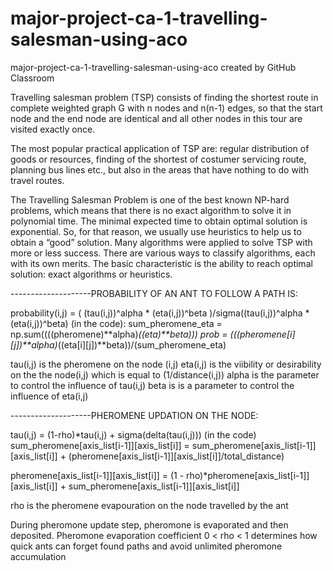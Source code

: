 # major-project-ca-1-travelling-salesman-using-aco
major-project-ca-1-travelling-salesman-using-aco created by GitHub Classroom

Travelling salesman problem (TSP) consists of finding the shortest route in complete weighted graph G with n nodes 
and n(n-1) edges, so that the start node and the end node are identical and all other nodes in this tour are visited exactly once. 

The most popular practical application of TSP are:
regular distribution of goods or resources, finding of the shortest of costumer servicing route, planning bus lines etc., 
but also in the areas that have nothing to do with travel routes.

The Travelling Salesman Problem is one of the best known NP-hard problems, which means that there is no exact algorithm 
to solve it in polynomial time. The minimal expected time to obtain optimal solution is exponential. So, for that reason, we
usually use heuristics to help us to obtain a “good” solution. Many algorithms were applied to solve TSP with more or less success.
There are various ways to classify algorithms, each with its own merits. The basic characteristic is the ability to reach optimal 
solution: exact algorithms or heuristics.

--------------------PROBABILITY OF AN ANT TO FOLLOW A PATH IS:

probability(i,j) = ( (tau(i,j))^alpha * (eta(i,j))^beta )/sigma((tau(i,j))^alpha * (eta(i,j))^beta)
(in the code):
sum_pheromene_eta =  np.sum((((pheromene)**alpha)*((eta)**beta)))
prob = (((pheromene[i][j])**alpha)*((eta[i][j])**beta))/(sum_pheromene_eta)

tau(i,j) is the pheromene on the node (i,j)
eta(i,j) is the viibility or desirability on the the node(i,j) which is equal to (1/distance(i,j))
alpha is the parameter to control the influence of tau(i,j)
beta is is a parameter to control the influence of eta(i,j)

--------------------PHEROMENE UPDATION ON THE NODE:

tau(i,j) = (1-rho)*tau(i,j) + sigma(delta(tau(i,j)))
(in the code)
 sum_pheromene[axis_list[i-1]][axis_list[i]] = sum_pheromene[axis_list[i-1]][axis_list[i]] 
        + (pheromene[axis_list[i-1]][axis_list[i]]/total_distance)
 
 pheromene[axis_list[i-1]][axis_list[i]] = (1 - rho)*pheromene[axis_list[i-1]][axis_list[i]] 
        + sum_pheromene[axis_list[i-1]][axis_list[i]]       
        
rho is the pheromene evapouration on the node travelled by the ant

During pheromone update step, pheromone is evaporated and then deposited. Pheromone evaporation coefficient
0 < rho < 1 determines how quick ants can forget found paths and avoid unlimited pheromone accumulation
 

